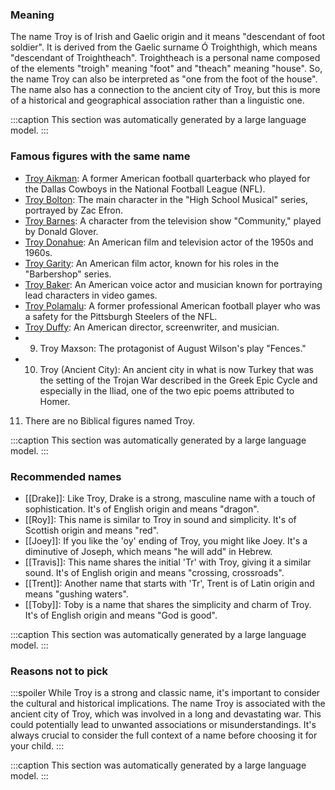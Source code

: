 ### Meaning
The name Troy is of Irish and Gaelic origin and it means "descendant of foot soldier". It is derived from the Gaelic surname Ó Troighthigh, which means "descendant of Troightheach". Troightheach is a personal name composed of the elements "troigh" meaning "foot" and "theach" meaning "house". So, the name Troy can also be interpreted as "one from the foot of the house". The name also has a connection to the ancient city of Troy, but this is more of a historical and geographical association rather than a linguistic one.

:::caption
This section was automatically generated by a large language model.
:::

### Famous figures with the same name
- [Troy Aikman](https://en.wikipedia.org/wiki/Troy_Aikman): A former American football quarterback who played for the Dallas Cowboys in the National Football League (NFL).
- [Troy Bolton](https://en.wikipedia.org/wiki/Troy_Bolton): The main character in the "High School Musical" series, portrayed by Zac Efron.
- [Troy Barnes](https://en.wikipedia.org/wiki/Troy_Barnes): A character from the television show "Community," played by Donald Glover.
- [Troy Donahue](https://en.wikipedia.org/wiki/Troy_Donahue): An American film and television actor of the 1950s and 1960s.
- [Troy Garity](https://en.wikipedia.org/wiki/Troy_Garity): An American film actor, known for his roles in the "Barbershop" series.
- [Troy Baker](https://en.wikipedia.org/wiki/Troy_Baker): An American voice actor and musician known for portraying lead characters in video games.
- [Troy Polamalu](https://en.wikipedia.org/wiki/Troy_Polamalu): A former professional American football player who was a safety for the Pittsburgh Steelers of the NFL.
- [Troy Duffy](https://en.wikipedia.org/wiki/Troy_Duffy): An American director, screenwriter, and musician.
- 9. Troy Maxson: The protagonist of August Wilson's play "Fences."
- 10. Troy (Ancient City): An ancient city in what is now Turkey that was the setting of the Trojan War described in the Greek Epic Cycle and especially in the Iliad, one of the two epic poems attributed to Homer.
11. There are no Biblical figures named Troy.

:::caption
This section was automatically generated by a large language model.
:::

### Recommended names
- [[Drake]]: Like Troy, Drake is a strong, masculine name with a touch of sophistication. It's of English origin and means "dragon".
- [[Roy]]: This name is similar to Troy in sound and simplicity. It's of Scottish origin and means "red".
- [[Joey]]: If you like the 'oy' ending of Troy, you might like Joey. It's a diminutive of Joseph, which means "he will add" in Hebrew.
- [[Travis]]: This name shares the initial 'Tr' with Troy, giving it a similar sound. It's of English origin and means "crossing, crossroads".
- [[Trent]]: Another name that starts with 'Tr', Trent is of Latin origin and means "gushing waters".
- [[Toby]]: Toby is a name that shares the simplicity and charm of Troy. It's of English origin and means "God is good".

:::caption
This section was automatically generated by a large language model.
:::

### Reasons not to pick
:::spoiler
While Troy is a strong and classic name, it's important to consider the cultural and historical implications. The name Troy is associated with the ancient city of Troy, which was involved in a long and devastating war. This could potentially lead to unwanted associations or misunderstandings. It's always crucial to consider the full context of a name before choosing it for your child.
:::

:::caption
This section was automatically generated by a large language model.
:::